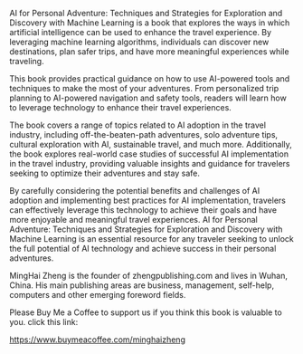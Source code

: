 
AI for Personal Adventure: Techniques and Strategies for Exploration and Discovery with Machine Learning is a book that explores the ways in which artificial intelligence can be used to enhance the travel experience. By leveraging machine learning algorithms, individuals can discover new destinations, plan safer trips, and have more meaningful experiences while traveling.

This book provides practical guidance on how to use AI-powered tools and techniques to make the most of your adventures. From personalized trip planning to AI-powered navigation and safety tools, readers will learn how to leverage technology to enhance their travel experiences.

The book covers a range of topics related to AI adoption in the travel industry, including off-the-beaten-path adventures, solo adventure tips, cultural exploration with AI, sustainable travel, and much more. Additionally, the book explores real-world case studies of successful AI implementation in the travel industry, providing valuable insights and guidance for travelers seeking to optimize their adventures and stay safe.

By carefully considering the potential benefits and challenges of AI adoption and implementing best practices for AI implementation, travelers can effectively leverage this technology to achieve their goals and have more enjoyable and meaningful travel experiences. AI for Personal Adventure: Techniques and Strategies for Exploration and Discovery with Machine Learning is an essential resource for any traveler seeking to unlock the full potential of AI technology and achieve success in their personal adventures.

MingHai Zheng is the founder of zhengpublishing.com and lives in Wuhan, China. His main publishing areas are business, management, self-help, computers and other emerging foreword fields.

Please Buy Me a Coffee to support us if you think this book is valuable to you. click this link:

https://www.buymeacoffee.com/minghaizheng
